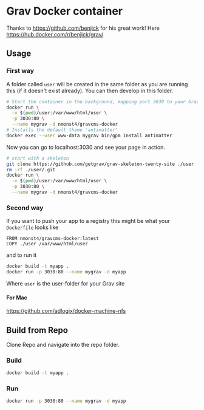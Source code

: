 # Grav Docker container

Thanks to https://github.com/benjick for his great work! Here https://hub.docker.com/r/benjick/grav/

## Usage

### First way

A folder called `user` will be created in the same folder as you are running this (if it doesn't exist already). You can then develop in this folder.

```bash
# Start the container in the background, mapping port 3030 to your Grav container
docker run \
  -v $(pwd)/user:/var/www/html/user \
  -p 3030:80 \
  --name mygrav -d nmonst4/gravcms-docker
# Installs the default theme 'antimatter'
docker exec --user www-data mygrav bin/gpm install antimatter
```

Now you can go to localhost:3030 and see your page in action.

```bash
# start with a skeleton
git clone https://github.com/getgrav/grav-skeleton-twenty-site ./user
rm -rf ./user/.git
docker run \
  -v $(pwd)/user:/var/www/html/user \
  -p 3030:80 \
  --name mygrav -d nmonst4/gravcms-docker
```

### Second way

If you want to push your app to a registry this might be what your `Dockerfile` looks like

```
FROM nmonst4/gravcms-docker:latest
COPY ./user /var/www/html/user
```

and to run it

```bash
docker build -t myapp .
docker run -p 3030:80 --name mygrav -d myapp
```

Where `user` is the user-folder for your Grav site

#### For Mac

https://github.com/adlogix/docker-machine-nfs

## Build from Repo 

Clone Repo and navigate into the repo folder.

### Build
```bash
docker build -t myapp .
```

### Run
```bash
docker run -p 3030:80 --name mygrav -d myapp
```
